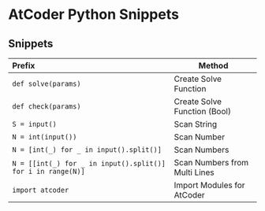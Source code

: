 # AtCoder Python Snippets

## Snippets

| Prefix | Method |
|:-------|-------|
| `def solve(params)` | Create Solve Function |
| `def check(params)` | Create Solve Function (Bool) |
| `S = input()` | Scan String |
| `N = int(input())` | Scan Number |
| `N = [int(_) for _ in input().split()]` | Scan Numbers |
| `N = [[int(_) for _ in input().split()] for i in range(N)]` | Scan Numbers from Multi Lines |
| `import atcoder` | Import Modules for AtCoder |
